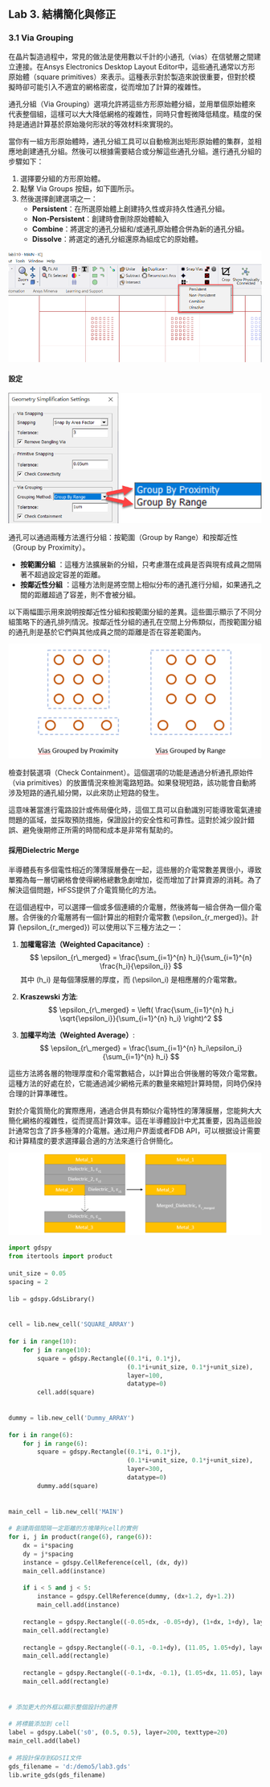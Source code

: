 Lab 3. 結構簡化與修正
---

### 3.1 Via Grouping

在晶片製造過程中，常見的做法是使用數以千計的小通孔（vias）在信號層之間建立連接。在Ansys Electronics Desktop Layout Editor中，這些通孔通常以方形原始體（square primitives）來表示。這種表示對於製造來說很重要，但對於模擬時卻可能引入不適宜的網格密度，從而增加了計算的複雜性。

通孔分組（Via Grouping）選項允許將這些方形原始體分組，並用單個原始體來代表整個組，這樣可以大大降低網格的複雜性，同時只會輕微降低精度。精度的保持是通過計算基於原始幾何形狀的等效材料來實現的。

當你有一組方形原始體時，通孔分組工具可以自動檢測出矩形原始體的集群，並相應地創建通孔分組。然後可以根據需要結合或分解這些通孔分組。進行通孔分組的步驟如下：

1. 選擇要分組的方形原始體。
2. 點擊 Via Groups 按鈕，如下圖所示。
3. 然後選擇創建選項之一：
    - **Persistent**：在所選原始體上創建持久性或非持久性通孔分組。
    - **Non-Persistent**：創建時會刪除原始體輸入
    - **Combine**：將選定的通孔分組和/或通孔原始體合併為新的通孔分組。
    - **Dissolve**：將選定的通孔分組還原為組成它的原始體。

![2024-04-12_15-18-58](/assets/2024-04-12_15-18-58.png)

#### 設定

![2024-04-12_14-40-18](/assets/2024-04-12_14-40-18.png)


通孔可以通過兩種方法進行分組：按範圍（Group by Range）和按鄰近性（Group by Proximity）。 
- **按範圍分組** ：這種方法擴展新的分組，只考慮潛在成員是否與現有成員之間隔著不超過設定容差的距離。 
- **按鄰近性分組** ：這種方法則是將空間上相似分布的通孔進行分組，如果通孔之間的距離超過了容差，則不會被分組。

以下兩幅圖示用來說明按鄰近性分組和按範圍分組的差異。這些圖示顯示了不同分組策略下的通孔排列情況。按鄰近性分組的通孔在空間上分佈類似，而按範圍分組的通孔則是基於它們與其他成員之間的距離是否在容差範圍內。

![2024-04-12_15-06-43](/assets/2024-04-12_15-06-43.png)

檢查封裝選項（Check Containment）。這個選項的功能是通過分析通孔原始件（via primitives）的放置情況來檢測電路短路。如果發現短路，該功能會自動將涉及短路的通孔組分開，以此來防止短路的發生。

這意味著當進行電路設計或佈局優化時，這個工具可以自動識別可能導致電氣連接問題的區域，並採取預防措施，保證設計的安全性和可靠性。這對於減少設計錯誤、避免後期修正所需的時間和成本是非常有幫助的。


#### 採用Dielectric Merge
半導體長有多個電性相近的薄薄膜層疊在一起，這些層的介電常數差異很小，導致單獨為每一層切網格會使得網格總數急劇增加，從而增加了計算資源的消耗。為了解決這個問題，HFSS提供了介電質簡化的方法。

在這個過程中，可以選擇一個或多個連續的介電層，然後將每一組合併為一個介電層。合併後的介電層將有一個計算出的相對介電常數 \(\epsilon_{r\_merged}\)。計算 \(\epsilon_{r\_merged}\) 可以使用以下三種方法之一：

1. **加權電容法（Weighted Capacitance）**:
   $$
   \epsilon_{r\_merged} = \frac{\sum_{i=1}^{n} h_i}{\sum_{i=1}^{n} \frac{h_i}{\epsilon_i}}
   $$
   其中 \(h_i\) 是每個薄膜層的厚度，而 \(\epsilon_i\) 是相應層的介電常數。

2. **Kraszewski 方法**:
   $$
   \epsilon_{r\_merged} = \left( \frac{\sum_{i=1}^{n} h_i \sqrt{\epsilon_i}}{\sum_{i=1}^{n} h_i} \right)^2
   $$

3. **加權平均法（Weighted Average）**:
   $$
   \epsilon_{r\_merged} = \frac{\sum_{i=1}^{n} h_i\epsilon_i}{\sum_{i=1}^{n} h_i}
   $$

這些方法將各層的物理厚度和介電常數結合，以計算出合併後層的等效介電常數。這種方法的好處在於，它能通過減少網格元素的數量來縮短計算時間，同時仍保持合理的計算準確性。

對於介電質簡化的實際應用，通過合併具有類似介電特性的薄薄膜層，您能夠大大簡化網格的複雜性，從而提高計算效率。這在半導體設計中尤其重要，因為這些設計通常包含了許多極薄的介電層。通过用户界面或者FDB API，可以根据设计需要和计算精度的要求選擇最合適的方法來進行合併簡化。

![2024-03-23_20-16-16](/assets/2024-03-23_20-16-16.png)


```python
import gdspy
from itertools import product

unit_size = 0.05  
spacing = 2   

lib = gdspy.GdsLibrary()


cell = lib.new_cell('SQUARE_ARRAY')

for i in range(10):
    for j in range(10):
        square = gdspy.Rectangle((0.1*i, 0.1*j), 
                                 (0.1*i+unit_size, 0.1*j+unit_size),
                                 layer=100, 
                                 datatype=0)
        cell.add(square)


dummy = lib.new_cell('Dummy_ARRAY')

for i in range(6):
    for j in range(6):
        square = gdspy.Rectangle((0.1*i, 0.1*j), 
                                 (0.1*i+unit_size, 0.1*j+unit_size),
                                 layer=300, 
                                 datatype=0)
        dummy.add(square)


main_cell = lib.new_cell('MAIN')

# 創建兩個間隔一定距離的方塊陣列cell的實例
for i, j in product(range(6), range(6)):
    dx = i*spacing
    dy = j*spacing
    instance = gdspy.CellReference(cell, (dx, dy))
    main_cell.add(instance)
    
    if i < 5 and j < 5:
        instance = gdspy.CellReference(dummy, (dx+1.2, dy+1.2))
        main_cell.add(instance)

    rectangle = gdspy.Rectangle((-0.05+dx, -0.05+dy), (1+dx, 1+dy), layer=200, datatype=0)
    main_cell.add(rectangle)

    rectangle = gdspy.Rectangle((-0.1, -0.1+dy), (11.05, 1.05+dy), layer=300, datatype=0)
    main_cell.add(rectangle)

    rectangle = gdspy.Rectangle((-0.1+dx, -0.1), (1.05+dx, 11.05), layer=300, datatype=0)
    main_cell.add(rectangle)


# 添加更大的外框以顯示整個設計的邊界

# 將標籤添加到 cell
label = gdspy.Label('s0', (0.5, 0.5), layer=200, texttype=20)
main_cell.add(label)

# 將設計保存到GDSII文件
gds_filename = 'd:/demo5/lab3.gds'
lib.write_gds(gds_filename)

```